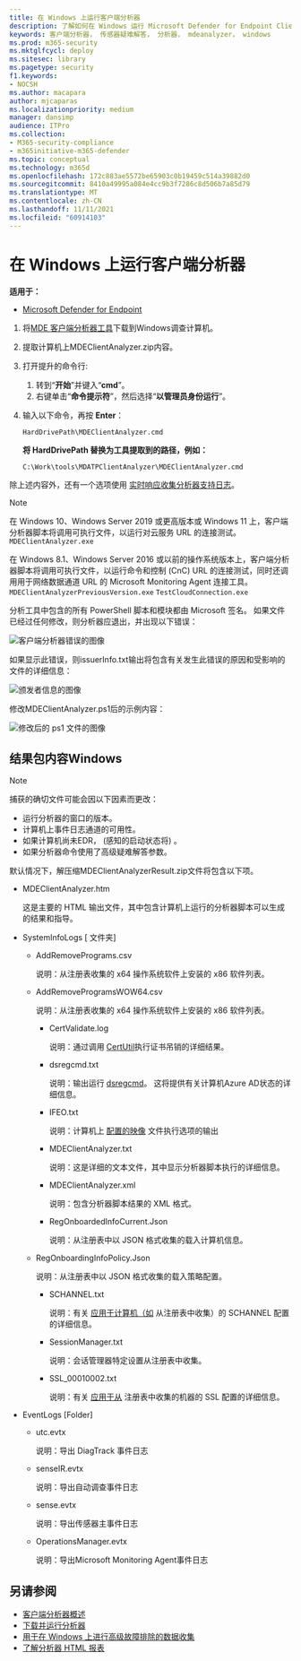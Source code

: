 ```yaml
---
title: 在 Windows 上运行客户端分析器
description: 了解如何在 Windows 运行 Microsoft Defender for Endpoint Client Analyzer。
keywords: 客户端分析器， 传感器疑难解答， 分析器， mdeanalyzer， windows
ms.prod: m365-security
ms.mktglfcycl: deploy
ms.sitesec: library
ms.pagetype: security
f1.keywords:
- NOCSH
ms.author: macapara
author: mjcaparas
ms.localizationpriority: medium
manager: dansimp
audience: ITPro
ms.collection:
- M365-security-compliance
- m365initiative-m365-defender
ms.topic: conceptual
ms.technology: m365d
ms.openlocfilehash: 172c883ae5572be65903c0b19459c514a39882d0
ms.sourcegitcommit: 8410a49995a084e4cc9b3f7286c8d506b7a85d79
ms.translationtype: MT
ms.contentlocale: zh-CN
ms.lasthandoff: 11/11/2021
ms.locfileid: "60914103"
---
```

# <a name="run-the-client-analyzer-on-windows"></a>在 Windows 上运行客户端分析器

**适用于：**
- [Microsoft Defender for Endpoint](https://go.microsoft.com/fwlink/p/?linkid=2146631)


1. 将[MDE 客户端分析器工具](https://aka.ms/mdatpanalyzer)下载到Windows调查计算机。

2. 提取计算机上MDEClientAnalyzer.zip内容。

3. 打开提升的命令行:
    1. 转到“**开始**”并键入“**cmd**”。
    2. 右键单击“**命令提示符**”，然后选择“**以管理员身份运行**”。

4. 输入以下命令，再按 **Enter**：

   ```dos
   HardDrivePath\MDEClientAnalyzer.cmd
   ```

   **将 HardDrivePath 替换为工具提取到的路径，例如：**

   ```dos
   C:\Work\tools\MDATPClientAnalyzer\MDEClientAnalyzer.cmd
   ```

除上述内容外，还有一个选项使用 [实时响应收集分析器支持日志](troubleshoot-collect-support-log.md)。

> [!NOTE]
> 在 Windows 10、Windows Server 2019 或更高版本或 Windows 11 上，客户端分析器脚本将调用可执行文件，以运行对云服务 URL 的连接测试。 `MDEClientAnalyzer.exe`
>
> 在 Windows 8.1、Windows Server 2016 或以前的操作系统版本上，客户端分析器脚本将调用可执行文件，以运行命令和控制 (CnC) URL 的连接测试，同时还调用用于网络数据通道 URL 的 Microsoft Monitoring Agent 连接工具。 `MDEClientAnalyzerPreviousVersion.exe` `TestCloudConnection.exe`


分析工具中包含的所有 PowerShell 脚本和模块都由 Microsoft 签名。
如果文件已经过任何修改，则分析器应退出，并出现以下错误：

![客户端分析器错误的图像](images/sigerror.png)


如果显示此错误，则issuerInfo.txt输出将包含有关发生此错误的原因和受影响的文件的详细信息：

![颁发者信息的图像](images/issuerinfo.png)


修改MDEClientAnalyzer.ps1后的示例内容：

![修改后的 ps1 文件的图像](images/modified-ps1.png)



## <a name="result-package-contents-on-windows"></a>结果包内容Windows

> [!NOTE]
> 捕获的确切文件可能会因以下因素而更改：
>
> - 运行分析器的窗口的版本。
> - 计算机上事件日志通道的可用性。
> - 如果计算机尚未EDR， (感知的启动状态将) 。
> - 如果分析器命令使用了高级疑难解答参数。

默认情况下，解压缩MDEClientAnalyzerResult.zip文件将包含以下项。

- MDEClientAnalyzer.htm

  这是主要的 HTML 输出文件，其中包含计算机上运行的分析器脚本可以生成的结果和指导。

- SystemInfoLogs \[ 文件夹\]
  - AddRemovePrograms.csv

    说明：从注册表收集的 x64 操作系统软件上安装的 x86 软件列表。

  - AddRemoveProgramsWOW64.csv

    说明：从注册表收集的 x64 操作系统软件上安装的 x86 软件列表。

    - CertValidate.log

      说明：通过调用 [CertUtil](/windows-server/administration/windows-commands/certutil)执行证书吊销的详细结果。

    - dsregcmd.txt

      说明：输出运行 [dsregcmd](/azure/active-directory/devices/troubleshoot-device-dsregcmd)。 这将提供有关计算机Azure AD状态的详细信息。

    - IFEO.txt

      说明：计算机上 [配置的映像](/previous-versions/windows/desktop/xperf/image-file-execution-options) 文件执行选项的输出

    - MDEClientAnalyzer.txt

      说明：这是详细的文本文件，其中显示分析器脚本执行的详细信息。

    - MDEClientAnalyzer.xml

      说明：包含分析器脚本结果的 XML 格式。

    - RegOnboardedInfoCurrent.Json

      说明：从注册表中以 JSON 格式收集的载入计算机信息。

  - RegOnboardingInfoPolicy.Json

    说明：从注册表中以 JSON 格式收集的载入策略配置。

    - SCHANNEL.txt

      说明：有关 [应用于计算机（如](/windows-server/security/tls/manage-tls) 从注册表中收集）的 SCHANNEL 配置的详细信息。

    - SessionManager.txt

      说明：会话管理器特定设置从注册表中收集。

    - SSL_00010002.txt

      说明：有关 [应用于从](/windows-server/security/tls/manage-tls) 注册表中收集的机器的 SSL 配置的详细信息。

- EventLogs [Folder]

  - utc.evtx

    说明：导出 DiagTrack 事件日志

  - senseIR.evtx

    说明：导出自动调查事件日志

  - sense.evtx

    说明：导出传感器主事件日志

  - OperationsManager.evtx

    说明：导出Microsoft Monitoring Agent事件日志




## <a name="see-also"></a>另请参阅

- [客户端分析器概述](overview-client-analyzer.md)
- [下载并运行分析器](download-client-analyzer.md)
- [用于在 Windows 上进行高级故障排除的数据收集](data-collection-analyzer.md)
- [了解分析器 HTML 报表](analyzer-report.md)
